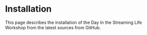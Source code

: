 # Installation

This page describes the installation of the Day In the Streaming Life Workshop from the latest sources from GitHub.

<!-- ## Pre-requisites

You will need a Red Hat Management Integration cluster (a.k.a. Integreatly/i8) to install this workshop on. You can order a vanilla provisioning from the Red Hat Product Demo System (RHPDS) following this [instructions](https://docs.google.com/document/d/1lSb481fCiec0aTlJAw8cRLn_AiQjNgbCZsqq6wWfdWE/edit). For this workshop there is no need to setup the Github Integration.

To install the Open Banking Workshop, you need to have a host machine with the latest stable release version of the OpenShift client tools. RHPDS provides a bastion machine to do this, we STRONGLY recommend to use that machine.

You'll want to know how to [fork](https://help.github.com/articles/fork-a-repo/) and [clone](https://help.github.com/articles/cloning-a-repository/) a Git repository, and how to [check out a branch](https://git-scm.com/docs/git-checkout#git-checkout-emgitcheckoutemltbranchgt).

The Open Banking Workshop can be installed using automated Ansible playbooks or following manual steps.

## Installing using Ansible

We provide an Ansible playbook to install all the required components and software for this workshop.

Installing with Ansible requires creating an inventory file with the variables for configuring the system. Example inventory files can be found in the `support/install/ansible/inventory` folder.

### Procedure to install Integr8ly

The recommended way to install the workshop is running the ansible playbook from the Integreatly cluster bastion machine. This is the fastest way to run the installer as it's already running in the cluster closest to the master node.

1. Login to the bastion machine following the email instructions.

    ```bash
    ssh -i /path/to/ocp_workshop.pem ec2-user@bastion.GUID.openshiftworkshop.com
    ```

    Remember to update the *GUID* with your cluster environment variable and replace the path to the downloaded PEM file.

1. Git Clone the Open Banking Workshop installation repository.

    ```bash
    git clone https://github.com/jbossdemocentral/openbanking-workshop.git
    ```

1. Change folder to installation base.

    ```bash
    cd openbanking-workshop/support/install/ansible/
    ```

1. Edit the inventory with the correct environment hostnames according to your environment *GUID*.

    ```bash
    vi inventory/integreatly.example
    ```

1. Replace `master1.GUID.internal` under `[master]` where *GUID* is your environment identifier. Replace the `ocp_domain` and the `ocp_apps_domain` with your environment *GUID*. Also make sure the `userno` aligns with the number of users you provisioned originally in the Integreatly workshop.

    ```yaml
    ...

    [master]
    master1.GUID.internal      <---------
    ...

    [workshop:vars]
    sso_project=sso
    gogs_project=gogs
    microcks_project=microcks
    apicurio_project=apicurio
    namespace=threescale
    backend_project=international
    configure_only=false
    ocp_domain=GUID.openshiftworkshop.com      <---------
    ocp_apps_domain=apps.GUID.openshiftworkshop.com      <---------
    usersno=101      <---------
    che=false

    ...

    ```

1. Become super user running the following command.

    ```bash
    sudo su
    ```

1. Run the Ansible playbook.

    ```bash
    ansible-playbook -i inventory/integreatly.example playbooks/openshift/integreatly-install.yml
    ```

It will a take a couple of minutes to install the Open Banking environment.

When installation is over, you can point the attendants to the Solution Explorer web page where they can start working on the walkthroughs

```bash
https://tutorial-web-app-webapp.apps.GUID.openshiftworkshop.com/
```

Don't forget to replace *GUID* with your environment value. -->